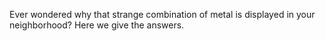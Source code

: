 Ever wondered why that strange combination of metal is displayed in your neighborhood? Here we give the answers. 
